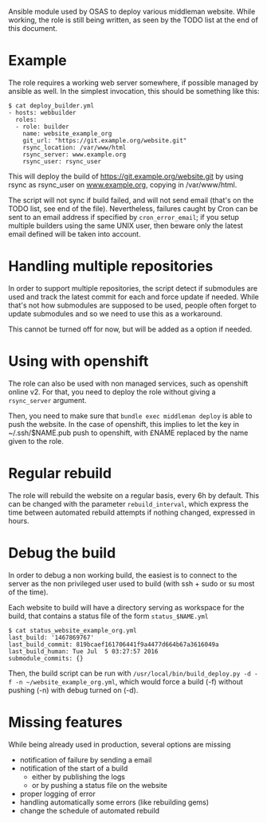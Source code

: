Ansible module used by OSAS to deploy various middleman website. While
working, the role is still being written, as seen by the TODO list at the end
of this document.

# Example

The role requires a working web server somewhere, if possible managed by ansible
as well. In the simplest invocation, this should be something like this:

```
$ cat deploy_builder.yml
- hosts: webbuilder 
  roles:
  - role: builder
    name: website_example_org
    git_url: "https://git.example.org/website.git"
    rsync_location: /var/www/html
    rsync_server: www.example.org
    rsync_user: rsync_user
```

This will deploy the build of https://git.example.org/website.git by
using rsync as rsync_user on www.example.org, copying in /var/www/html.

The script will not sync if build failed, and will not send email (that's on the 
TODO list, see end of the file). Nevertheless, failures caught by Cron can be
sent to an email address if specified by `cron_error_email`; if you setup
multiple builders using the same UNIX user, then beware only the latest email
defined will be taken into account.

# Handling multiple repositories

In order to support multiple repositories, the script detect if 
submodules are used and track the latest commit for each and force update
if needed. While that's not how submodules are supposed to be used, people
often forget to update submodules and so we need to use this as a workaround.

This cannot be turned off for now, but will be added as a option if needed.

# Using with openshift

The role can also be used with non managed services, such as openshift online v2.
For that, you need to deploy the role without giving a `rsync_server` argument.

Then, you need to make sure that `bundle exec middleman deploy` is able to push
the website. In the case of openshift, this implies to let the key in ~/.ssh/$NAME.pub
push to openshift, with £NAME replaced by the name given to the role.

# Regular rebuild

The role will rebuild the website on a regular basis, every 6h 
by default. This can be changed with the parameter `rebuild_interval`, which express
the time between automated rebuild attempts if nothing changed, expressed in hours.

# Debug the build

In order to debug a non working build, the easiest is to connect to the
server as the non privileged user used to build (with ssh + sudo or su most of the time).

Each website to build will have a directory serving as workspace for the build, that
contains a status file of the form `status_$NAME.yml`

```
$ cat status_website_example_org.yml
last_build: '1467869767'
last_build_commit: 819bcaef161706441f9a4477d664b67a3616049a
last_build_human: Tue Jul  5 03:27:57 2016
submodule_commits: {}
```

Then, the build script can be run with `/usr/local/bin/build_deploy.py -d -f -n ~/website_example_org.yml`,
which would force a build (-f) without pushing (-n) with debug turned on (-d). 

# Missing features

While being already used in production, several options are missing
- notification of failure by sending a email
- notification of the start of a build
  - either by publishing the logs
  - or by pushing a status file on the website
- proper logging of error
- handling automatically some errors (like rebuilding gems)
- change the schedule of automated rebuild
